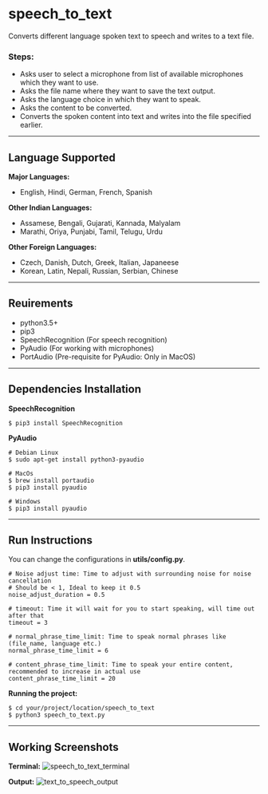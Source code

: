 # speech_to_text
Converts different language spoken text to speech and writes to a text file.

### Steps:

- Asks user to select a microphone from list of available microphones which they want to use.
- Asks the file name where they want to save the text output.
- Asks the language choice in which they want to speak.
- Asks the content to be converted.
- Converts the spoken content into text and writes into the file specified earlier.

---------

## Language Supported

**Major Languages:**

- English, Hindi, German, French, Spanish

**Other Indian Languages:**

- Assamese, Bengali, Gujarati, Kannada, Malyalam
- Marathi, Oriya, Punjabi, Tamil, Telugu, Urdu
    
**Other Foreign Languages:**

- Czech, Danish, Dutch, Greek, Italian, Japaneese
- Korean, Latin, Nepali, Russian, Serbian, Chinese

---------

## Reuirements

- python3.5+
- pip3
- SpeechRecognition (For speech recognition)
- PyAudio (For working with microphones)
- PortAudio (Pre-requisite for PyAudio: Only in MacOS)


--------


## Dependencies Installation

**SpeechRecognition**

    $ pip3 install SpeechRecognition

**PyAudio**

    # Debian Linux
    $ sudo apt-get install python3-pyaudio

    # MacOs
    $ brew install portaudio
    $ pip3 install pyaudio

    # Windows
    $ pip3 install pyaudio


--------

## Run Instructions

You can change the configurations in **utils/config.py**.

    # Noise adjust time: Time to adjust with surrounding noise for noise cancellation
    # Should be < 1, Ideal to keep it 0.5
    noise_adjust_duration = 0.5 

    # timeout: Time it will wait for you to start speaking, will time out after that
    timeout = 3

    # normal_phrase_time_limit: Time to speak normal phrases like (file_name, language etc.)
    normal_phrase_time_limit = 6

    # content_phrase_time_limit: Time to speak your entire content, recommended to increase in actual use
    content_phrase_time_limit = 20


**Running the project:**

    $ cd your/project/location/speech_to_text
    $ python3 speech_to_text.py


---------

## Working Screenshots

**Terminal:**
![speech_to_text_terminal](https://user-images.githubusercontent.com/8958028/50296460-8be79800-04a0-11e9-935c-95024ce36c60.png)

**Output:**
![text_to_speech_output](https://user-images.githubusercontent.com/8958028/50296585-d2d58d80-04a0-11e9-8a68-2e35a785b062.png)
